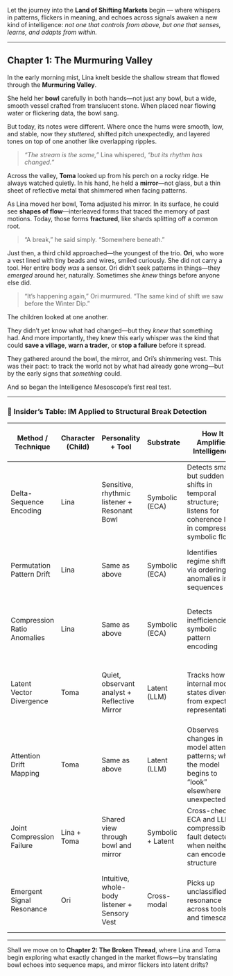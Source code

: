 Let the journey into the **Land of Shifting Markets** begin — where whispers in patterns, flickers in meaning, and echoes across signals awaken a new kind of intelligence: *not one that controls from above, but one that senses, learns, and adapts from within.*

---

## **Chapter 1: The Murmuring Valley**

In the early morning mist, Lina knelt beside the shallow stream that flowed through the **Murmuring Valley**.

She held her **bowl** carefully in both hands—not just any bowl, but a wide, smooth vessel crafted from translucent stone. When placed near flowing water or flickering data, the bowl sang.

But today, its notes were different. Where once the hums were smooth, low, and stable, now they *stuttered*, shifted pitch unexpectedly, and layered tones on top of one another like overlapping ripples.

> *“The stream is the same,”* Lina whispered, *“but its rhythm has changed.”*

Across the valley, **Toma** looked up from his perch on a rocky ridge. He always watched quietly. In his hand, he held a **mirror**—not glass, but a thin sheet of reflective metal that shimmered when facing patterns.

As Lina moved her bowl, Toma adjusted his mirror. In its surface, he could see **shapes of flow**—interleaved forms that traced the memory of past motions. Today, those forms **fractured**, like shards splitting off a common root.

> “A break,” he said simply. “Somewhere beneath.”

Just then, a third child approached—the youngest of the trio. **Ori**, who wore a vest lined with tiny beads and wires, smiled curiously. She did not carry a tool. Her entire body *was* a sensor. Ori didn’t seek patterns in things—they *emerged* around her, naturally. Sometimes she *knew* things before anyone else did.

> “It’s happening again,” Ori murmured. “The same kind of shift we saw before the Winter Dip.”

The children looked at one another.

They didn’t yet know what had changed—but they *knew* that something had. And more importantly, they knew this early whisper was the kind that could **save a village**, **warn a trader**, or **stop a failure** before it spread.

They gathered around the bowl, the mirror, and Ori’s shimmering vest. This was their pact: to track the world not by what had already gone wrong—but by the early signs that *something* could.

And so began the Intelligence Mesoscope’s first real test.

---

### 🧭 **Insider’s Table: IM Applied to Structural Break Detection**

| **Method / Technique**      | **Character (Child)** | **Personality + Tool**                        | **Substrate**     | **How It Amplifies Intelligence**                                                                              | **Role in IM (Structural Break Context)**                                   |
| --------------------------- | --------------------- | --------------------------------------------- | ----------------- | -------------------------------------------------------------------------------------------------------------- | --------------------------------------------------------------------------- |
| Delta-Sequence Encoding     | Lina                  | Sensitive, rhythmic listener + Resonant Bowl  | Symbolic (ECA)    | Detects small but sudden shifts in temporal structure; listens for coherence loss in compressed symbolic flows | Reveals where market time series lose predictive structure                  |
| Permutation Pattern Drift   | Lina                  | Same as above                                 | Symbolic (ECA)    | Identifies regime shifts via ordering anomalies in sequences                                                   | Highlights early discontinuity in market regime transitions                 |
| Compression Ratio Anomalies | Lina                  | Same as above                                 | Symbolic (ECA)    | Detects inefficiencies in symbolic pattern encoding                                                            | Flags previously compressible signals that become noisy or chaotic          |
| Latent Vector Divergence    | Toma                  | Quiet, observant analyst + Reflective Mirror  | Latent (LLM)      | Tracks how internal model states diverge from expected representations                                         | Surfaces when market meaning ‘shifts’ internally even if data seems stable  |
| Attention Drift Mapping     | Toma                  | Same as above                                 | Latent (LLM)      | Observes changes in model attention patterns; where the model begins to “look” elsewhere unexpectedly          | Detects cognitive instability in forecasting models                         |
| Joint Compression Failure   | Lina + Toma           | Shared view through bowl and mirror           | Symbolic + Latent | Cross-checks ECA and LLM compressibility; fault detected when neither can encode structure                     | Confirms a structural break is not an anomaly of one substrate alone        |
| Emergent Signal Resonance   | Ori                   | Intuitive, whole-body listener + Sensory Vest | Cross-modal       | Picks up unclassified resonance across tools and timescales                                                    | Suggests new regimes emerging not yet visible through ECA or LLM substrates |

---

Shall we move on to **Chapter 2: The Broken Thread**, where Lina and Toma begin exploring what exactly changed in the market flows—by translating bowl echoes into sequence maps, and mirror flickers into latent drifts?
